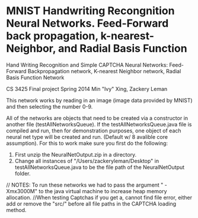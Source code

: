 MNIST Handwriting Recongnition Neural Networks. Feed-Forward back propagation, k-nearest-Neighbor, and Radial Basis Function
===========================================================

Hand Writing Recognition and Simple CAPTCHA Neural Networks:
Feed-Forward Backpropagation network,  K-nearest Neighbor network,  Radial Basis Function Network

  CS 3425 Final project
  Spring 2014
  Min "Ivy" Xing, Zackery Leman
  
  This network works by reading in an image (image data provided by MNIST) and then selecting the number 0-9.
 
All of the networks are objects that need to be created via a constructor in another file (testAllNetworksQueue). If the testAllNetworksQueue.java file is compiled and run, then for demonstration purposes, one object of each neural net type will be created and run. (Default w/ 8 avalible core assumption). For this to work make sure you first do the following:
1. First unzip the NeuralNetOutput.zip in a directory.
2. Change all instances of  "/Users/zackeryleman/Desktop" in testAllNetworksQueue.java to be the file path of the NeuralNetOutput folder.

// NOTES: To run these networks we had to pass the argument " -Xmx3000M"  to the java virtual machine to increase heap memory allocation.
//When testing Captchas if you get a, cannot find file error, either add or remove the "src/" before all file paths in the CAPTCHA loading method.


